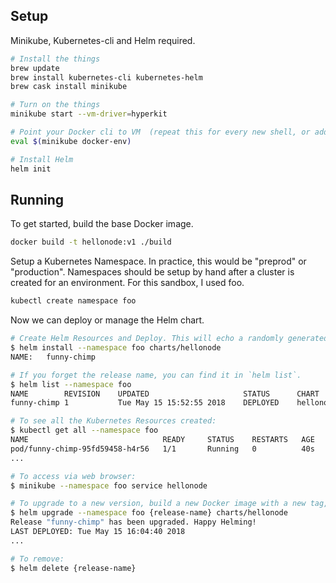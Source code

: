 ## Setup

Minikube, Kubernetes-cli and Helm required.

```bash
# Install the things
brew update
brew install kubernetes-cli kubernetes-helm
brew cask install minikube

# Turn on the things
minikube start --vm-driver=hyperkit

# Point your Docker cli to VM  (repeat this for every new shell, or add to your bash profile)
eval $(minikube docker-env)

# Install Helm
helm init
```

## Running

To get started, build the base Docker image.

```bash
docker build -t hellonode:v1 ./build
```

Setup a Kubernetes Namespace. In practice, this would be "preprod" or "production". Namespaces should be setup by hand after a cluster is created for an environment. For this sandbox, I used foo.

```bash
kubectl create namespace foo
```

Now we can deploy or manage the Helm chart.

```bash
# Create Helm Resources and Deploy. This will echo a randomly generated release name.
$ helm install --namespace foo charts/hellonode
NAME:   funny-chimp

# If you forget the release name, you can find it in `helm list`.
$ helm list --namespace foo
NAME       	REVISION	UPDATED                 	STATUS  	CHART          	NAMESPACE
funny-chimp	1       	Tue May 15 15:52:55 2018	DEPLOYED	hellonode-0.0.1	foo

# To see all the Kubernetes Resources created:
$ kubectl get all --namespace foo
NAME                              READY     STATUS    RESTARTS   AGE
pod/funny-chimp-95fd59458-h4r56   1/1       Running   0          40s
...

# To access via web browser:
$ minikube --namespace foo service hellonode

# To upgrade to a new version, build a new Docker image with a new tag, update values.yaml to point to it, then:
$ helm upgrade --namespace foo {release-name} charts/hellonode
Release "funny-chimp" has been upgraded. Happy Helming!
LAST DEPLOYED: Tue May 15 16:04:40 2018
...

# To remove:
$ helm delete {release-name}
```

